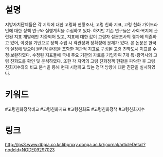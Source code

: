 # 설명
지방자치단체들은 각 지역에 대한 고령화 현황조사, 고령 친화 지표, 고령 친화 가이드라인에 대한 정책 연구와 실행계획을 수립하고 있다. 하지만 기존 연구들은 사회·복지에 관련된 지표 개발에만 치중되어 있고, 지표에 대한 값이 고령자 설문조사의 결과에 의존하고 있어, 이것을 기반으로 정책 수립 시 객관성과 정확성에 문제가 있다. 본 논문은 한국의 실정에 맞으며 물리적 환경을 포함한 객관적 지표로 구성된 고령 친화도시 지표를 수정·보완하였다. 수정된 지표들에 국내 주요 기관의 자료를 기입하여 7개 특･광역시의 고령 친화도를 확인 및 분석하였다. 또한 각 지역의 고령 친화정책 현황을 파악한 후 고령 친화지수와의 비교 분석을 통해 현재 시행하고 있는 정책 방향에 대한 진단을 실시하였다.
# 키워드
#고령친화정책비교 #고령친화지표 #고령친화도 #고령친화정책 #고령친화지수

# 링크
http://lps3.www.dbpia.co.kr.libproxy.donga.ac.kr/journal/articleDetail?nodeId=NODE09297023
